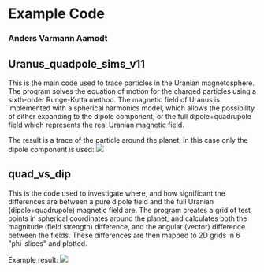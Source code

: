 # Example Code
### Anders Varmann Aamodt

## Uranus_quadpole_sims_v11
This is the main code used to trace particles in the Uranian magnetosphere.
The program solves the equation of motion for the charged particles using a sixth-order Runge-Kutta method.
The magnetic field of Uranus is implemented with a spherical harmonics model, which allows the possibility of
either expanding to the dipole component, or the full dipole+quadrupole field which represents the real Uranian magnetic field.

The result is a trace of the particle around the planet, in this case only the dipole component is used:
![](https://www.linkpicture.com/q/uranus_dipole_trace.png)

## quad_vs_dip
This is the code used to investigate where, and how significant the differences are between a pure dipole field
and the full Uranian (dipole+quadrupole) magnetic field are. The program creates a grid of test points in spherical
coordinates around the planet, and calculates both the magnitude (field strength) difference, and the angular (vector) difference
between the fields. These differences are then mapped to 2D grids in 6 "phi-slices" and plotted.

Example result:
![](https://www.linkpicture.com/q/magnitude_difference.png)

